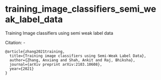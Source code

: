 # training_image_classifiers_semi_weak_label_data
Training Image classifiers using semi weak label data

Citation: - 
```
@article{zhang2021training,
  title={Training image classifiers using Semi-Weak Label Data},
  author={Zhang, Anxiang and Shah, Ankit and Raj, Bhiksha},
  journal={arXiv preprint arXiv:2103.10608},
  year={2021}
}
```
